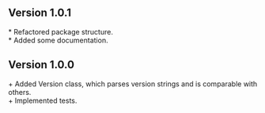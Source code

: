 Version 1.0.1
-------------

\* Refactored package structure.  
\* Added some documentation.  


Version 1.0.0
-------------

\+ Added Version class, which parses version strings and is comparable with others.  
\+ Implemented tests.  
